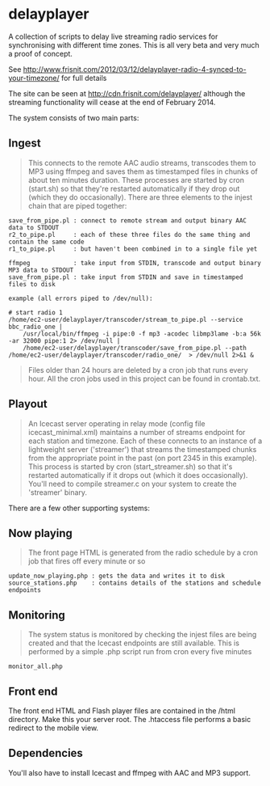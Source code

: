 delayplayer
===========

A collection of scripts to delay live streaming radio services for synchronising with different time zones. This is all very beta and very much a proof of concept.

See http://www.frisnit.com/2012/03/12/delayplayer-radio-4-synced-to-your-timezone/ for full details

The site can be seen at http://cdn.frisnit.com/delayplayer/ although the streaming functionality will cease at the end of February 2014.

The system consists of two main parts:

Ingest
------
> This connects to the remote AAC audio streams, transcodes them to MP3 using ffmpeg and saves them as timestamped files in chunks of about ten minutes duration. These processes are started by cron (start.sh) so that they're restarted automatically if they drop out (which they do occasionally). There are three elements to the injest chain that are piped together:

    save_from_pipe.pl : connect to remote stream and output binary AAC data to STDOUT
    r2_to_pipe.pl     : each of these three files do the same thing and contain the same code
    r1_to_pipe.pl     : but haven't been combined in to a single file yet
    
    ffmpeg            : take input from STDIN, transcode and output binary MP3 data to STDOUT
    save_from_pipe.pl : take input from STDIN and save in timestamped files to disk
    
    example (all errors piped to /dev/null):
    
    # start radio 1
    /home/ec2-user/delayplayer/transcoder/stream_to_pipe.pl --service bbc_radio_one | 
        /usr/local/bin/ffmpeg -i pipe:0 -f mp3 -acodec libmp3lame -b:a 56k -ar 32000 pipe:1 2> /dev/null | 
        /home/ec2-user/delayplayer/transcoder/save_from_pipe.pl --path /home/ec2-user/delayplayer/transcoder/radio_one/  > /dev/null 2>&1 &

    
    

> Files older than 24 hours are deleted by a cron job that runs every hour. All the cron jobs used in this project can be found in crontab.txt.

Playout
-------
> An Icecast server operating in relay mode (config file icecast_minimal.xml) maintains a number of streams endpoint for each station and timezone. Each of these connects to an instance of a lightweight server ('streamer') that streams the timestamped chunks from the appropriate point in the past (on port 2345 in this example). This process is started by cron (start_streamer.sh) so that it's restarted automatically if it drops out (which it does occasionally). You'll need to compile streamer.c on your system to create the 'streamer' binary.



There are a few other supporting systems:

Now playing
-----------
> The front page HTML is generated from the radio schedule by a cron job that fires off every minute or so

    update_now_playing.php : gets the data and writes it to disk
    source_stations.php    : contains details of the stations and schedule endpoints

Monitoring
----------
> The system status is monitored by checking the injest files are being created and that the Icecast endpoints are still available. This is performed by a simple .php script run from cron every five minutes

    monitor_all.php


Front end
---------
The front end HTML and Flash player files are contained in the /html directory. Make this your server root. The .htaccess file performs a basic redirect to the mobile view.

Dependencies
------------
You'll also have to install Icecast and ffmpeg with AAC and MP3 support.
    
  

